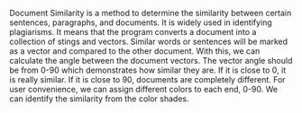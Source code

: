 Document Similarity is a method to determine the similarity between certain sentences, paragraphs, and documents. It is widely used in identifying plagiarisms. It means that the program converts a document into a collection of stings and vectors. Similar words or sentences will be marked as a vector and compared to the other document. With this, we can calculate the angle between the document vectors. The vector angle should be from 0-90 which demonstrates how similar they are. If it is close to 0, it is really similar. If it is close to 90, documents are completely different. For user convenience, we can assign different colors to each end, 0-90. We can identify the similarity from the color shades.
